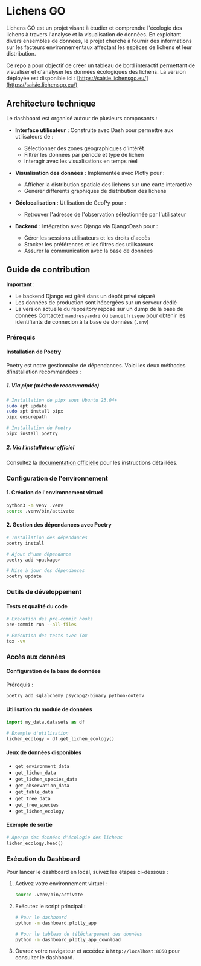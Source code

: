 # Lichens GO

Lichens GO est un projet visant à étudier et comprendre l'écologie des lichens à travers l'analyse et la visualisation de données. En exploitant divers ensembles de données, le projet cherche à fournir des informations sur les facteurs environnementaux affectant les espèces de lichens et leur distribution.

Ce repo a pour objectif de créer un tableau de bord interactif permettant de visualiser et d'analyser les données écologiques des lichens. La version déployée est disponible ici : [https://saisie.lichensgo.eu/](https://saisie.lichensgo.eu/)

## Architecture technique

Le dashboard est organisé autour de plusieurs composants :

- **Interface utilisateur** : Construite avec Dash pour permettre aux utilisateurs de :
  - Sélectionner des zones géographiques d'intérêt
  - Filtrer les données par période et type de lichen
  - Interagir avec les visualisations en temps réel

- **Visualisation des données** : Implémentée avec Plotly pour :
  - Afficher la distribution spatiale des lichens sur une carte interactive
  - Générer différents graphiques de distribution des lichens

- **Géolocalisation** : Utilisation de GeoPy pour :
  - Retrouver l'adresse de l'observation sélectionnée par l'utilisateur

- **Backend** : Intégration avec Django via DjangoDash pour :
  - Gérer les sessions utilisateurs et les droits d'accès
  - Stocker les préférences et les filtres des utilisateurs
  - Assurer la communication avec la base de données

## Guide de contribution

**Important** :

- Le backend Django est géré dans un dépôt privé séparé
- Les données de production sont hébergées sur un serveur dédié
- La version actuelle du repository repose sur un dump de la base de données
Contactez `mandresyandri` ou `benoitfrisque` pour obtenir les identifiants de connexion à la base de données (`.env`)

### Prérequis

#### Installation de Poetry

Poetry est notre gestionnaire de dépendances. Voici les deux méthodes d'installation recommandées :

##### 1. Via pipx (méthode recommandée)

```bash
# Installation de pipx sous Ubuntu 23.04+
sudo apt update
sudo apt install pipx
pipx ensurepath

# Installation de Poetry
pipx install poetry
```

##### 2. Via l'installateur officiel

Consultez la [documentation officielle](https://python-poetry.org/docs/#installing-with-the-official-installer) pour les instructions détaillées.

### Configuration de l'environnement

#### 1. Création de l'environnement virtuel

```bash
python3 -m venv .venv
source .venv/bin/activate
```

#### 2. Gestion des dépendances avec Poetry

```bash
# Installation des dépendances
poetry install

# Ajout d'une dépendance
poetry add <package>

# Mise à jour des dépendances
poetry update
```

### Outils de développement

#### Tests et qualité du code

```bash
# Exécution des pre-commit hooks
pre-commit run --all-files

# Exécution des tests avec Tox
tox -vv
```

### Accès aux données

#### Configuration de la base de données

Prérequis :

```bash
poetry add sqlalchemy psycopg2-binary python-dotenv
```

#### Utilisation du module de données

```python
import my_data.datasets as df

# Exemple d'utilisation
lichen_ecology = df.get_lichen_ecology()
```

#### Jeux de données disponibles

- `get_environment_data`
- `get_lichen_data`
- `get_lichen_species_data`
- `get_observation_data`
- `get_table_data`
- `get_tree_data`
- `get_tree_species`
- `get_lichen_ecology`

#### Exemple de sortie

```python
# Aperçu des données d'écologie des lichens
lichen_ecology.head()
```

### Exécution du Dashboard

Pour lancer le dashboard en local, suivez les étapes ci-dessous :

1. Activez votre environnement virtuel :

    ```bash
    source .venv/bin/activate
    ```

2. Exécutez le script principal :

    ```bash
    # Pour le dashboard
    python -m dashboard.plotly_app

    # Pour le tableau de téléchargement des données
    python -m dashboard_plotly_app_download
    ```

3. Ouvrez votre navigateur et accédez à `http://localhost:8050` pour consulter le dashboard.
